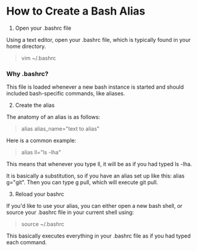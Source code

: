 # How to Create a Bash Alias

1. Open your .bashrc file

Using a text editor, open your .bashrc file, which is typically found in your home directory.

> vim ~/.bashrc

### Why .bashrc?

This file is loaded whenever a new bash instance is started and should included bash-specific commands, like aliases.

2. Create the alias

The anatomy of an alias is as follows:

> alias alias_name="text to alias"

Here is a common example:

> alias ll="ls -lha"

This means that whenever you type ll, it will be as if you had typed ls -lha.

It is basically a substitution, so if you have an alias set up like this: alias g="git". Then you can type g pull, which will execute git pull.

3. Reload your bashrc

If you'd like to use your alias, you can either open a new bash shell, or source your .bashrc file in your current shell using:

> source ~/.bashrc

This basically executes everything in your .bashrc file as if you had typed each command.
